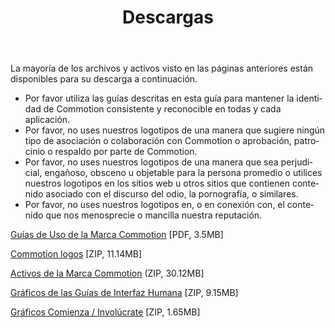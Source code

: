 ﻿---
layout: default
title: Descargas
site_section: developers
sub_section: [hig]
categories: 
created: 2012-07-03
changed: 2013-07-06
post_author: michael@theworkdept.com
lang: es
---
  <p>La mayoría de los archivos y activos visto en las páginas anteriores están disponibles para su descarga a continuación.</p>

<ul>
	<li>Por favor utiliza las guías descritas en esta guía para mantener la identidad de Commotion consistente y reconocible en todas y cada aplicación.</li>
	<li>Por favor, no uses nuestros logotipos de una manera que sugiere ningún tipo de asociación o colaboración con Commotion o aprobación, patrocinio o respaldo  por parte de Commotion.</li>
	<li>Por favor, no uses nuestros logotipos de una manera que sea perjudicial, engañoso, obsceno u objetable para la persona promedio o utilices nuestros logotipos en los sitios web u otros sitios que contienen contenido asociado con el discurso del odio, la pornografía, o similares.</li>
	<li>Por favor, no uses nuestros logotipos en, o en conexión con, el contenido que nos menosprecie o mancilla nuestra reputación.</li>
</ul>

<p><a href="/files/Commotion%20Brand%20Usage%20Guidelines.pdf">Guías de Uso de la Marca Commotion</a> [PDF, 3.5MB]</p>

<p><a href="/files/Commotion%20Logos.zip">Commotion logos</a> [ZIP, 11.14MB]</p>

<p><a href="/files/Commotion%20Brand%20Assets.zip">Activos de la Marca Commotion</a> (ZIP, 30.12MB]</p>

<p><a href="/files/HIG%20graphics_0.zip">Gráficos de las Guías de Interfaz Humana</a> [ZIP, 9.15MB]</p>

<p><a href="/files/Get%20Started%20%3A%20Involved%20Graphics.zip">Gráficos Comienza / Involúcrate</a> [ZIP, 1.65MB]</p>

<p>&nbsp;</p>

<p>&nbsp;</p>

<p>&nbsp;</p>

<p>&nbsp;</p>
 
